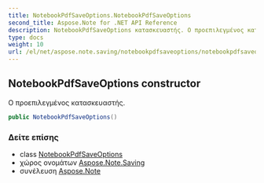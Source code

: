 ```yaml
---
title: NotebookPdfSaveOptions.NotebookPdfSaveOptions
second_title: Aspose.Note for .NET API Reference
description: NotebookPdfSaveOptions κατασκευαστής. Ο προεπιλεγμένος κατασκευαστής.
type: docs
weight: 10
url: /el/net/aspose.note.saving/notebookpdfsaveoptions/notebookpdfsaveoptions/
---
```

## NotebookPdfSaveOptions constructor

Ο προεπιλεγμένος κατασκευαστής.

```csharp
public NotebookPdfSaveOptions()
```

### Δείτε επίσης

* class [NotebookPdfSaveOptions](../)
* χώρος ονομάτων [Aspose.Note.Saving](../../notebookpdfsaveoptions/)
* συνέλευση [Aspose.Note](../../../)


